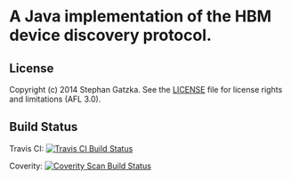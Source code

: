 # A Java implementation of the HBM device discovery protocol.

## License
Copyright (c) 2014 Stephan Gatzka. See the [LICENSE](LICENSE) file for license rights and
limitations (AFL 3.0).

## Build Status
Travis CI: <a href="https://travis-ci.org/gatzka/java-scan">
  <img alt="Travis CI Build Status"
       src="https://travis-ci.org/gatzka/java-scan.svg?branch=master"/>
</a>

Coverity: <a href="https://scan.coverity.com/projects/3486">
  <img alt="Coverity Scan Build Status"
       src="https://scan.coverity.com/projects/3486/badge.svg"/>
</a>
